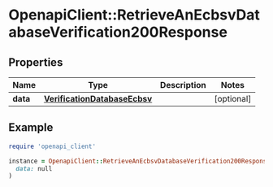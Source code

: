 # OpenapiClient::RetrieveAnEcbsvDatabaseVerification200Response

## Properties

| Name | Type | Description | Notes |
| ---- | ---- | ----------- | ----- |
| **data** | [**VerificationDatabaseEcbsv**](VerificationDatabaseEcbsv.md) |  | [optional] |

## Example

```ruby
require 'openapi_client'

instance = OpenapiClient::RetrieveAnEcbsvDatabaseVerification200Response.new(
  data: null
)
```

